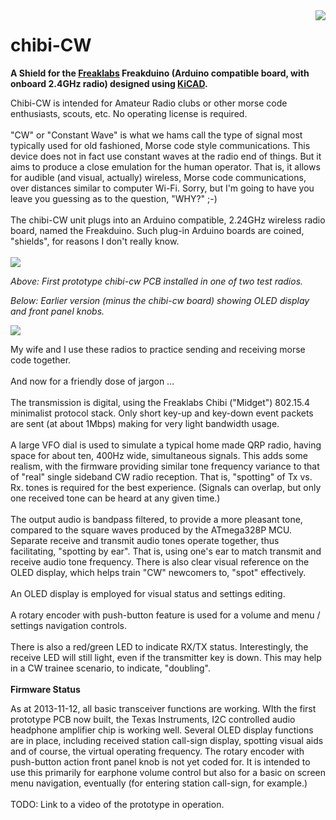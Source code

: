 <img src='http://chibi-cw.googlecode.com/svn/wiki/attach/chibi-cw_rev1.0.png' align='right'>
<h1>chibi-CW</h1>

<b>A Shield for the <a href='http://freaklabs.org'>Freaklabs</a> Freakduino  (Arduino compatible board, with onboard 2.4GHz radio) designed using <a href='http://www.kicad-pcb.org'>KiCAD</a>.</b>

Chibi-CW is intended for Amateur Radio clubs or other morse code enthusiasts, scouts, etc. No operating license is required.<br>
<br>
"CW" or "Constant Wave" is what we hams call the type of signal most typically used for old fashioned, Morse code style communications. This device does not in fact use constant waves at the radio end of things. But it aims to produce a close emulation for the human operator. That is, it allows for audible (and visual, actually) wireless, Morse code communications, over distances similar to computer Wi-Fi. Sorry, but I'm going to have you leave you guessing as to the question, "WHY?" ;-)<br>
<br>
The chibi-CW unit plugs into an Arduino compatible, 2.24GHz wireless radio board, named the Freakduino. Such plug-in Arduino boards are coined, "shields", for reasons I don't really know.<br>
<br>
<img src='http://chibi-cw.googlecode.com/svn/wiki/attach/prototype2.png' />

<i>Above: First prototype chibi-cw PCB installed in one of two test radios.</i>

<i>Below: Earlier version (minus the chibi-cw board) showing OLED display and front panel knobs.</i>

<img src='http://chibi-cw.googlecode.com/svn/wiki/attach/prototype.png' />

My wife and I use these radios to practice sending and receiving morse code together.<br>
<br>
And now for a friendly dose of jargon ...<br>
<br>
The transmission is digital, using the Freaklabs Chibi ("Midget") 802.15.4 minimalist protocol stack. Only short key-up and key-down event packets are sent (at about 1Mbps) making for very light bandwidth usage.<br>
<br>
A large VFO dial is used to simulate a typical home made QRP radio, having space for about ten, 400Hz wide, simultaneous signals. This adds some realism, with the firmware providing similar tone frequency variance to that of "real" single sideband CW radio reception. That is, "spotting" of Tx vs. Rx. tones is required for the best experience. (Signals can overlap, but only one received tone can be heard at any given time.)<br>
<br>
The output audio is bandpass filtered, to provide a more pleasant tone, compared to the square waves produced by the ATmega328P MCU. Separate receive and transmit audio tones operate together, thus facilitating, "spotting by ear". That is, using one's ear to match transmit and receive audio tone frequency. There is also clear visual reference on the OLED display, which helps train "CW" newcomers to, "spot" effectively.<br>
<br>
An OLED display is employed for visual status and settings editing.<br>
<br>
A rotary encoder with push-button feature is used for a volume and menu / settings navigation controls.<br>
<br>
There is also a red/green LED to indicate RX/TX status. Interestingly, the receive LED will still light, even if the transmitter key is down. This may help in a CW trainee scenario, to indicate, "doubling".<br>
<br>
<b>Firmware Status</b>

As at 2013-11-12, all basic transceiver functions are working. WIth the first prototype PCB now built, the Texas Instruments, I2C controlled audio headphone amplifier chip is working well. Several OLED display functions are in place, including received station call-sign display, spotting visual aids and of course, the virtual operating frequency. The rotary encoder with push-button action front panel knob is not yet coded for. It is intended to use this primarily for earphone volume control but also for a basic on screen menu navigation, eventually (for entering station call-sign, for example.)<br>
<br>
TODO: Link to a video of the prototype in operation.